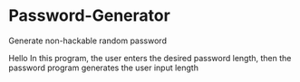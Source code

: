# Password-Generator
Generate non-hackable random password

Hello
In this program, the user enters the desired password length, then the password program generates the user input length
